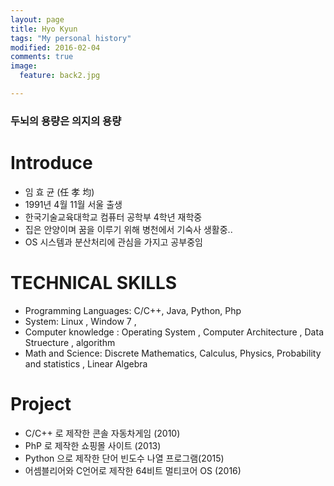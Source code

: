 ```yaml
---
layout: page
title: Hyo Kyun
tags: "My personal history"
modified: 2016-02-04
comments: true
image:
  feature: back2.jpg

---
```


### 두뇌의 용량은 의지의 용량 ###


# Introduce 
* 임 효 균 (任 孝 均)
* 1991년 4월 11월 서울 출생 
* 한국기술교육대학교 컴퓨터 공학부 4학년 재학중
* 집은 안양이며 꿈을 이루기 위해 병천에서 기숙사 생활중..
* OS 시스템과 분산처리에 관심을 가지고 공부중임


# TECHNICAL SKILLS

* Programming Languages: C/C++, Java, Python, Php
* System: Linux , Window 7 , 
* Computer knowledge : Operating System , Computer Architecture , Data Struecture , algorithm
* Math and Science: Discrete Mathematics, Calculus, Physics, Probability and statistics , 
Linear Algebra  

# Project

* C/C++ 로 제작한 콘솔 자동차게임 (2010)
* PhP 로 제작한 쇼핑몰 사이트 (2013)
* Python 으로 제작한 단어 빈도수 나열 프로그램(2015)
* 어셈블리어와 C언어로 제작한 64비트 멀티코어 OS (2016)